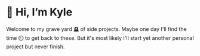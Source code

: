 # 👋 Hi, I’m Kyle
Welcome to my grave yard 🪦 of side projects. Maybe one day I'll find the time ⏲️ to get back to these. But it's most likely I'll start yet another personal project but never finish.


<!---
kylestahl/kylestahl is a ✨ special ✨ repository because its `README.md` (this file) appears on your GitHub profile.
You can click the Preview link to take a look at your changes.
--->
